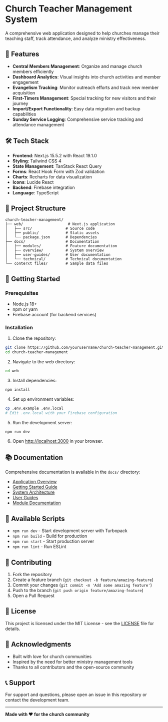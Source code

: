 # Church Teacher Management System

A comprehensive web application designed to help churches manage their teaching staff, track attendance, and analyze ministry effectiveness.

## 🚀 Features

- **Central Members Management**: Organize and manage church members efficiently
- **Dashboard Analytics**: Visual insights into church activities and member engagement
- **Evangelism Tracking**: Monitor outreach efforts and track new member acquisition
- **First-Timers Management**: Special tracking for new visitors and their journey
- **Import/Export Functionality**: Easy data migration and backup capabilities
- **Sunday Service Logging**: Comprehensive service tracking and attendance management

## 🛠️ Tech Stack

- **Frontend**: Next.js 15.5.2 with React 19.1.0
- **Styling**: Tailwind CSS 4
- **State Management**: TanStack React Query
- **Forms**: React Hook Form with Zod validation
- **Charts**: Recharts for data visualization
- **Icons**: Lucide React
- **Backend**: Firebase integration
- **Language**: TypeScript

## 📁 Project Structure

```
church-teacher-management/
├── web/                    # Next.js application
│   ├── src/               # Source code
│   ├── public/            # Static assets
│   └── package.json       # Dependencies
├── docs/                  # Documentation
│   ├── modules/           # Feature documentation
│   ├── overview/          # System overview
│   ├── user-guides/       # User documentation
│   └── technical/         # Technical documentation
└── conterxt files/        # Sample data files
```

## 🚀 Getting Started

### Prerequisites

- Node.js 18+ 
- npm or yarn
- Firebase account (for backend services)

### Installation

1. Clone the repository:
```bash
git clone https://github.com/yourusername/church-teacher-management.git
cd church-teacher-management
```

2. Navigate to the web directory:
```bash
cd web
```

3. Install dependencies:
```bash
npm install
```

4. Set up environment variables:
```bash
cp .env.example .env.local
# Edit .env.local with your Firebase configuration
```

5. Run the development server:
```bash
npm run dev
```

6. Open [http://localhost:3000](http://localhost:3000) in your browser.

## 📚 Documentation

Comprehensive documentation is available in the `docs/` directory:

- [Application Overview](docs/overview/application-overview.md)
- [Getting Started Guide](docs/overview/getting-started.md)
- [System Architecture](docs/overview/system-architecture.md)
- [User Guides](docs/user-guides/)
- [Module Documentation](docs/modules/)

## 🔧 Available Scripts

- `npm run dev` - Start development server with Turbopack
- `npm run build` - Build for production
- `npm run start` - Start production server
- `npm run lint` - Run ESLint

## 🤝 Contributing

1. Fork the repository
2. Create a feature branch (`git checkout -b feature/amazing-feature`)
3. Commit your changes (`git commit -m 'Add some amazing feature'`)
4. Push to the branch (`git push origin feature/amazing-feature`)
5. Open a Pull Request

## 📄 License

This project is licensed under the MIT License - see the [LICENSE](LICENSE) file for details.

## 🙏 Acknowledgments

- Built with love for church communities
- Inspired by the need for better ministry management tools
- Thanks to all contributors and the open-source community

## 📞 Support

For support and questions, please open an issue in this repository or contact the development team.

---

**Made with ❤️ for the church community**